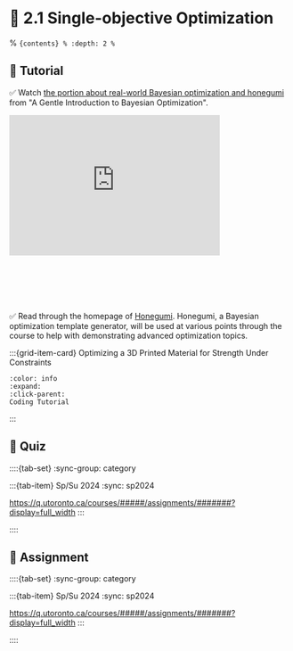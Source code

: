 # 🧩 2.1 Single-objective Optimization

% ```{contents}
% :depth: 2
% ```

## 🔰 Tutorial

✅ Watch [the portion about real-world Bayesian optimization and honegumi](https://youtu.be/IVaWl2tL06c?si=KQYNfAVw9f0AK-Ip&t=1874) from "A Gentle Introduction to Bayesian Optimization".

<div style="position: relative; overflow: hidden; padding-top: 50%; margin-bottom: 100px; width: 75%;">
    <iframe src="https://www.youtube.com/embed/IVaWl2tL06c?si=t2BTVJrREts6JPkd&amp;start=1837" title="YouTube video player" style="position: absolute; top: 0; left: 0; width: 100%; height: 100%; border: 0;" allow="accelerometer; autoplay; clipboard-write; encrypted-media; gyroscope; picture-in-picture; web-share; fullscreen" allowfullscreen="allowfullscreen" mozallowfullscreen="mozallowfullscreen" msallowfullscreen="msallowfullscreen"  oallowfullscreen="oallowfullscreen" webkitallowfullscreen="webkitallowfullscreen"></iframe>
</div>

✅ Read through the homepage of [Honegumi](https://honegumi.readthedocs.io/en/latest/). Honegumi, a Bayesian optimization template generator, will be used at various points through the course to help with demonstrating advanced optimization topics.

:::{grid-item-card} Optimizing a 3D Printed Material for Strength Under Constraints
```{button-link} https://honegumi.readthedocs.io/en/latest/curriculum/tutorials/sobo/sobo-tutorial.html
:color: info
:expand:
:click-parent:
Coding Tutorial
```
:::

## 🚀 Quiz

::::{tab-set}
:sync-group: category

:::{tab-item} Sp/Su 2024
:sync: sp2024

https://q.utoronto.ca/courses/#####/assignments/#######?display=full_width
:::

::::

## 📄 Assignment

::::{tab-set}
:sync-group: category

:::{tab-item} Sp/Su 2024
:sync: sp2024

https://q.utoronto.ca/courses/#####/assignments/#######?display=full_width
:::

::::
